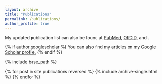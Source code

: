 ```yaml
---
layout: archive
title: "Publications"
permalink: /publications/
author_profile: true
---
```

My updated publication list can also be found at [PubMed](https://www.ncbi.nlm.nih.gov/myncbi/1TkD9bvoywa5v/bibliography/public/), [ORCID](https://orcid.org/0000-0002-4198-3336), and <span id="badgeCont216"><script type="text/javascript" src="https://publons.com/mashlets?el=badgeCont216&rid=AAX-8253-2020"></script></span>.

{% if author.googlescholar %}
  You can also find my articles on <u><a href="{{author.googlescholar}}">my Google Scholar profile</a>.</u>
{% endif %}

{% include base_path %}

{% for post in site.publications reversed %}
  {% include archive-single.html %}
{% endfor %}
